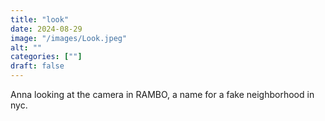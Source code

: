 ```yaml
---
title: "look"
date: 2024-08-29
image: "/images/Look.jpeg"
alt: ""
categories: [""]
draft: false
---
```


Anna looking at the camera in RAMBO, a name for a fake neighborhood in nyc. 